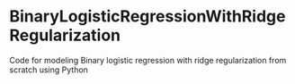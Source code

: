 # BinaryLogisticRegressionWithRidgeRegularization
Code for modeling Binary logistic regression with ridge regularization from scratch using Python
